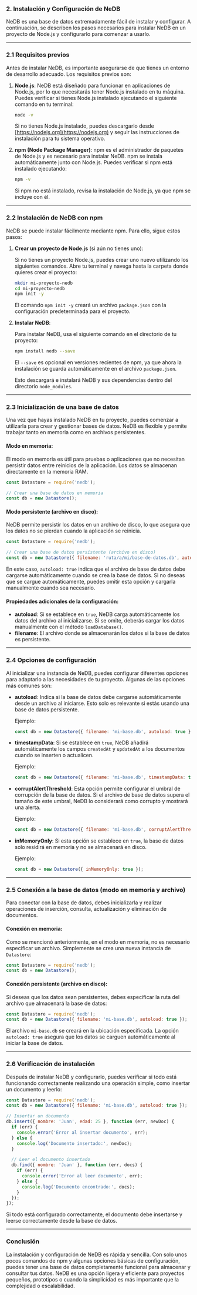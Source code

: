 ### **2. Instalación y Configuración de NeDB**

NeDB es una base de datos extremadamente fácil de instalar y configurar. A continuación, se describen los pasos necesarios para instalar NeDB en un proyecto de Node.js y configurarlo para comenzar a usarlo.

---

### **2.1 Requisitos previos**

Antes de instalar NeDB, es importante asegurarse de que tienes un entorno de desarrollo adecuado. Los requisitos previos son:

1. **Node.js**: NeDB está diseñado para funcionar en aplicaciones de Node.js, por lo que necesitarás tener Node.js instalado en tu máquina. Puedes verificar si tienes Node.js instalado ejecutando el siguiente comando en tu terminal:

   ```bash
   node -v
   ```

   Si no tienes Node.js instalado, puedes descargarlo desde [https://nodejs.org](https://nodejs.org) y seguir las instrucciones de instalación para tu sistema operativo.

2. **npm (Node Package Manager)**: npm es el administrador de paquetes de Node.js y es necesario para instalar NeDB. npm se instala automáticamente junto con Node.js. Puedes verificar si npm está instalado ejecutando:

   ```bash
   npm -v
   ```

   Si npm no está instalado, revisa la instalación de Node.js, ya que npm se incluye con él.

---

### **2.2 Instalación de NeDB con npm**

NeDB se puede instalar fácilmente mediante npm. Para ello, sigue estos pasos:

1. **Crear un proyecto de Node.js** (si aún no tienes uno):
   
   Si no tienes un proyecto Node.js, puedes crear uno nuevo utilizando los siguientes comandos. Abre tu terminal y navega hasta la carpeta donde quieres crear el proyecto:

   ```bash
   mkdir mi-proyecto-nedb
   cd mi-proyecto-nedb
   npm init -y
   ```

   El comando `npm init -y` creará un archivo `package.json` con la configuración predeterminada para el proyecto.

2. **Instalar NeDB**:
   
   Para instalar NeDB, usa el siguiente comando en el directorio de tu proyecto:

   ```bash
   npm install nedb --save
   ```

   El `--save` es opcional en versiones recientes de npm, ya que ahora la instalación se guarda automáticamente en el archivo `package.json`.

   Esto descargará e instalará NeDB y sus dependencias dentro del directorio `node_modules`.

---

### **2.3 Inicialización de una base de datos**

Una vez que hayas instalado NeDB en tu proyecto, puedes comenzar a utilizarla para crear y gestionar bases de datos. NeDB es flexible y permite trabajar tanto en memoria como en archivos persistentes.

#### **Modo en memoria**:
El modo en memoria es útil para pruebas o aplicaciones que no necesitan persistir datos entre reinicios de la aplicación. Los datos se almacenan directamente en la memoria RAM.

```javascript
const Datastore = require('nedb');

// Crear una base de datos en memoria
const db = new Datastore();
```

#### **Modo persistente (archivo en disco)**:
NeDB permite persistir los datos en un archivo de disco, lo que asegura que los datos no se pierdan cuando la aplicación se reinicia.

```javascript
const Datastore = require('nedb');

// Crear una base de datos persistente (archivo en disco)
const db = new Datastore({ filename: 'ruta/a/mi/base-de-datos.db', autoload: true });
```

En este caso, `autoload: true` indica que el archivo de base de datos debe cargarse automáticamente cuando se crea la base de datos. Si no deseas que se cargue automáticamente, puedes omitir esta opción y cargarla manualmente cuando sea necesario.

#### **Propiedades adicionales de la configuración**:
- **autoload**: Si se establece en `true`, NeDB carga automáticamente los datos del archivo al inicializarse. Si se omite, deberás cargar los datos manualmente con el método `loadDatabase()`.
- **filename**: El archivo donde se almacenarán los datos si la base de datos es persistente.

---

### **2.4 Opciones de configuración**

Al inicializar una instancia de NeDB, puedes configurar diferentes opciones para adaptarlo a las necesidades de tu proyecto. Algunas de las opciones más comunes son:

- **autoload**: Indica si la base de datos debe cargarse automáticamente desde un archivo al iniciarse. Esto solo es relevante si estás usando una base de datos persistente.
  
  Ejemplo:
  ```javascript
  const db = new Datastore({ filename: 'mi-base.db', autoload: true });
  ```

- **timestampData**: Si se establece en `true`, NeDB añadirá automáticamente los campos `createdAt` y `updatedAt` a los documentos cuando se inserten o actualicen.
  
  Ejemplo:
  ```javascript
  const db = new Datastore({ filename: 'mi-base.db', timestampData: true });
  ```

- **corruptAlertThreshold**: Esta opción permite configurar el umbral de corrupción de la base de datos. Si el archivo de base de datos supera el tamaño de este umbral, NeDB lo considerará como corrupto y mostrará una alerta.

  Ejemplo:
  ```javascript
  const db = new Datastore({ filename: 'mi-base.db', corruptAlertThreshold: 1000000 });
  ```

- **inMemoryOnly**: Si esta opción se establece en `true`, la base de datos solo residirá en memoria y no se almacenará en disco.

  Ejemplo:
  ```javascript
  const db = new Datastore({ inMemoryOnly: true });
  ```

---

### **2.5 Conexión a la base de datos (modo en memoria y archivo)**

Para conectar con la base de datos, debes inicializarla y realizar operaciones de inserción, consulta, actualización y eliminación de documentos. 

#### **Conexión en memoria**:
Como se mencionó anteriormente, en el modo en memoria, no es necesario especificar un archivo. Simplemente se crea una nueva instancia de `Datastore`:

```javascript
const Datastore = require('nedb');
const db = new Datastore();
```

#### **Conexión persistente (archivo en disco)**:
Si deseas que los datos sean persistentes, debes especificar la ruta del archivo que almacenará la base de datos:

```javascript
const Datastore = require('nedb');
const db = new Datastore({ filename: 'mi-base.db', autoload: true });
```

El archivo `mi-base.db` se creará en la ubicación especificada. La opción `autoload: true` asegura que los datos se carguen automáticamente al iniciar la base de datos.

---

### **2.6 Verificación de instalación**

Después de instalar NeDB y configurarlo, puedes verificar si todo está funcionando correctamente realizando una operación simple, como insertar un documento y leerlo:

```javascript
const Datastore = require('nedb');
const db = new Datastore({ filename: 'mi-base.db', autoload: true });

// Insertar un documento
db.insert({ nombre: 'Juan', edad: 25 }, function (err, newDoc) {
  if (err) {
    console.error('Error al insertar documento', err);
  } else {
    console.log('Documento insertado:', newDoc);
  }

  // Leer el documento insertado
  db.find({ nombre: 'Juan' }, function (err, docs) {
    if (err) {
      console.error('Error al leer documento', err);
    } else {
      console.log('Documento encontrado:', docs);
    }
  });
});
```

Si todo está configurado correctamente, el documento debe insertarse y leerse correctamente desde la base de datos.

---

### **Conclusión**

La instalación y configuración de NeDB es rápida y sencilla. Con solo unos pocos comandos de npm y algunas opciones básicas de configuración, puedes tener una base de datos completamente funcional para almacenar y consultar tus datos. NeDB es una opción ligera y eficiente para proyectos pequeños, prototipos o cuando la simplicidad es más importante que la complejidad o escalabilidad.
